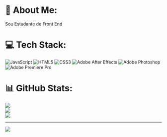 # 💫 About Me:
Sou Estudante de Front End


# 💻 Tech Stack:
![JavaScript](https://img.shields.io/badge/javascript-%23323330.svg?style=flat&logo=javascript&logoColor=%23F7DF1E) ![HTML5](https://img.shields.io/badge/html5-%23E34F26.svg?style=flat&logo=html5&logoColor=white) ![CSS3](https://img.shields.io/badge/css3-%231572B6.svg?style=flat&logo=css3&logoColor=white) ![Adobe After Effects](https://img.shields.io/badge/Adobe%20After%20Effects-9999FF.svg?style=flat&logo=Adobe%20After%20Effects&logoColor=white) ![Adobe Photoshop](https://img.shields.io/badge/adobephotoshop-%2331A8FF.svg?style=flat&logo=adobephotoshop&logoColor=white) ![Adobe Premiere Pro](https://img.shields.io/badge/Adobe%20Premiere%20Pro-9999FF.svg?style=flat&logo=Adobe%20Premiere%20Pro&logoColor=white)
# 📊 GitHub Stats:
![](https://github-readme-stats.vercel.app/api?username=Walace-garcia&theme=calm&hide_border=true&include_all_commits=false&count_private=false)<br/>
![](https://github-readme-streak-stats.herokuapp.com/?user=Walace-garcia&theme=calm&hide_border=true)<br/>
![](https://github-readme-stats.vercel.app/api/top-langs/?username=Walace-garcia&theme=calm&hide_border=true&include_all_commits=false&count_private=false&layout=compact)

---
[![](https://visitcount.itsvg.in/api?id=Walace-garcia&icon=0&color=0)](https://visitcount.itsvg.in)

<!-- Proudly created with GPRM ( https://gprm.itsvg.in ) -->